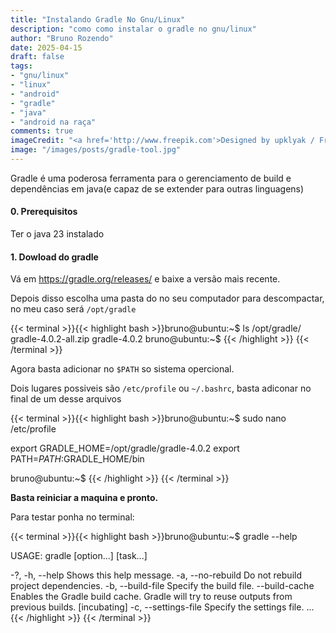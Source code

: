 ```yaml
---
title: "Instalando Gradle No Gnu/Linux"
description: "como como instalar o gradle no gnu/linux"
author: "Bruno Rozendo"
date: 2025-04-15
draft: false
tags:
- "gnu/linux"
- "linux"
- "android"
- "gradle"
- "java"
- "android na raça"
comments: true
imageCredit: "<a href='http://www.freepik.com'>Designed by upklyak / Freepik</a>"
image: "/images/posts/gradle-tool.jpg"
---
```




Gradle é uma poderosa ferramenta para o gerenciamento de build e dependências em java(e capaz de se extender para outras linguagens)


#### 0. Prerequisitos

Ter o java 23 instalado

#### 1. Dowload do gradle

Vá em https://gradle.org/releases/ e baixe a versão mais recente.

Depois disso escolha uma pasta do no seu computador para descompactar, no meu caso será `/opt/gradle`

{{< terminal >}}{{< highlight bash >}}bruno@ubuntu:~$ ls /opt/gradle/
gradle-4.0.2-all.zip gradle-4.0.2 
bruno@ubuntu:~$
{{< /highlight >}}
{{< /terminal >}}


Agora basta adicionar no `$PATH` so sistema opercional. 

Dois lugares possiveis são `/etc/profile` ou `~/.bashrc`, basta adiconar no final de um desse arquivos



{{< terminal >}}{{< highlight bash >}}bruno@ubuntu:~$ sudo nano /etc/profile

export GRADLE_HOME=/opt/gradle/gradle-4.0.2
export PATH=$PATH:$GRADLE_HOME/bin
 
bruno@ubuntu:~$
{{< /highlight >}}
{{< /terminal >}}

__Basta reiniciar a maquina e pronto.__

Para testar ponha no terminal:

{{< terminal >}}{{< highlight bash >}}bruno@ubuntu:~$ gradle --help

USAGE: gradle [option...] [task...]

-?, -h, --help          Shows this help message.
-a, --no-rebuild        Do not rebuild project dependencies.
-b, --build-file        Specify the build file.
--build-cache           Enables the Gradle build cache. Gradle will try to reuse outputs from previous builds. [incubating]
-c, --settings-file     Specify the settings file.
...
{{< /highlight >}}
{{< /terminal >}}
